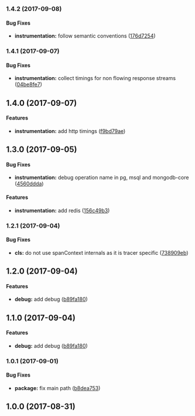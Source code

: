 <a name="1.4.2"></a>
### 1.4.2 (2017-09-08)


#### Bug Fixes

* **instrumentation:** follow semantic conventions ([176d7254](git+https://github.com/RisingStack/opentracing-auto.git/commit/176d7254))


<a name="1.4.1"></a>
### 1.4.1 (2017-09-07)


#### Bug Fixes

* **instrumentation:** collect timings for non flowing response streams ([04be8fe7](git+https://github.com/RisingStack/opentracing-auto.git/commit/04be8fe7))


<a name="1.4.0"></a>
## 1.4.0 (2017-09-07)


#### Features

* **instrumentation:** add http timings ([f9bd79ae](git+https://github.com/RisingStack/opentracing-auto.git/commit/f9bd79ae))


<a name="1.3.0"></a>
## 1.3.0 (2017-09-05)


#### Bug Fixes

* **instrumentation:** debug operation name in pg, msql and mongodb-core ([4560ddda](git+https://github.com/RisingStack/opentracing-auto.git/commit/4560ddda))


#### Features

* **instrumentation:** add redis ([156c49b3](git+https://github.com/RisingStack/opentracing-auto.git/commit/156c49b3))


<a name="1.2.1"></a>
### 1.2.1 (2017-09-04)


#### Bug Fixes

* **cls:** do not use spanContext internals as it is tracer specific ([738909eb](git+https://github.com/RisingStack/opentracing-auto.git/commit/738909eb))


<a name="1.2.0"></a>
## 1.2.0 (2017-09-04)


#### Features

* **debug:** add debug ([b89fa180](git+https://github.com/RisingStack/opentracing-auto.git/commit/b89fa180))


<a name="1.1.0"></a>
## 1.1.0 (2017-09-04)


#### Features

* **debug:** add debug ([b89fa180](git+https://github.com/RisingStack/opentracing-auto.git/commit/b89fa180))


<a name="1.0.1"></a>
### 1.0.1 (2017-09-01)


#### Bug Fixes

* **package:** fix main path ([b8dea753](git+https://github.com/RisingStack/opentracing-auto.git/commit/b8dea753))


<a name="1.0.0"></a>
## 1.0.0 (2017-08-31)

